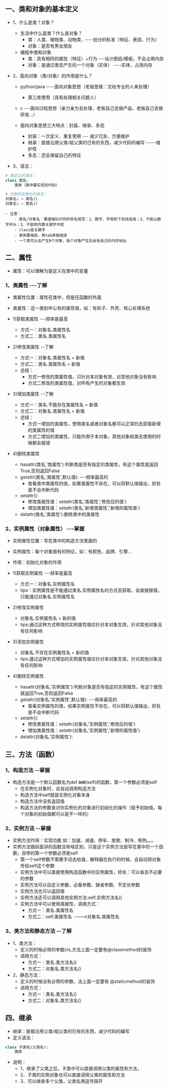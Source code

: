 ## 一、类和对象的基本定义
- 1、什么是类？对象？
  - 生活中什么是类？什么是对象？
    - 类：人类、植物类、动物类..   ----划分的标准（特征、表现、行为）
    - 对象：是否有男女朋友
  - 编程中类和对象
    - 类：具有相同的属性（特征）+行为     ---设计图纸/模板，不会占用内存
    - 对象：是通过类去产生的一个对象（实体）   ----实体，占用内存

- 2、面向对象（类/对象）的作用是什么？
  - python/java      ----面向对象思想（老板思维：交给专业的人来处理）
    - 第三库使用（具有处理相关问题人）
  - c                ---面向过程思想（亲力亲为去处理，老板自己去做产品、老板自己去做研发...）
  
  - 面向对象思想三大特点：封装、继承、多态
    - 封装：一次定义、重复使用   --- 减少冗余、方便维护
    - 继承：直接沿用父类/祖父类的已有的东西，减少代码的编写   -----维护性
    - 多态：还会保留自己的特征

- 3、语法：
```python
# 类定义的语法：
class 类名:
    类体（类中要实现的代码）

# 对象的实例化的语法：
对象名1 = 类名()
对象名2 = 类名()
```
    - 注意：
        - 类名/对象名：要遵循标识符的命名规范：1、数字、字母和下划线组成；2、不能以数字开头；3、不能和内置关键字冲突
        - class是关键字
        - 类体要缩进，用tab来做缩进
        - 一个类可以去产生N个对象，每个对象产生后会有自己的内存地址

## 二、属性
- 属性：可以理解为是定义在类中的变量
### 1、类属性  ---了解
- 类属性位置：属性在类中，但是在函数的外面
- 类属性：这一类别中公有的属性值，如：有轮子、外壳、核心处理系统

- 1)获取类属性 ---频率是最高
  - 方式一：对象名.类属性名
  - 方式二：类名.类属性名
- 2)修改类属性  --了解
  - 方式一：对象名.类属性名 = 新值
  - 方式二：类名.类属性名 = 新值
  - 总结：
    - 方式一修改的类属性值，只针对本对象有效，对其他对象没有影响
    - 方式二修改的类属性值，对所有产生的对象都生效
- 3)增加类属性  --了解
  - 方式一：类名.不能存在类属性名 = 新值
  - 方式二：对象名.类属性名 = 新值
  - 总结：
    - 方式一增加的类属性，使用类名或者对象名都可以正常的去获取新增的类属性的值
    - 方式二增加的类属性，只能作用于本对象，其他对象和类去使用的时候都会报错
- 4)删除类属性
  - hasattr(类名,'类属性'):判断类是否有指定的类属性，有这个属性就返回True,否则返回False
  - getattr(类名,'类属性',默认值): ---频率最高的
    - 查看类中类属性的值，如果类属性不存在，可以将默认值输出，好处是不会中断代码
  - setattr():
    - 修改类属性值：setattr(类名,'类属性','修改后的值')
    - 增加类属性值：setattr(类名,'新增类属性','新增的属性值')
  - delattr(类名,'类属性'):删除类中的类属性

### 2、实例属性（对象属性）  ---掌握
- 实例属性位置：写在类中的构造方法里面的
- 实例属性：每个对象独有的特征，如：有颜色、品牌、引擎...
- 作用：初始化对象的作用

- 1)获取实例属性 ---频率是最高
  - 方式一：对象名.实例属性名
  - tips：实例属性是不能通过类名.实例属性名的方式去获取，会直接报错，只能通过对象名.实例属性名
- 2)修改实例属性
  - 对象名.实例属性名 = 新的值
  - tips:通过这种方式修改的实例属性值仅针对本对象生效，针对其他对象没有任何影响
- 3)添加实例属性
  - 对象名.不存在实例属性名 = 新的值
  -  tips:通过这种方式增加的实例属性值仅针对本对象生效，针对其他对象没有任何影响
- 4)删除实例属性
  - hasattr(对象名,'实例属性'):判断对象是否有指定的实例属性，有这个属性就返回True,否则返回False
  - getattr(对象名,'实例属性',默认值): ---频率最高的
    - 查看实例属性的值，如果实例属性不存在，可以将默认值输出，好处是不会中断代码
  - setattr():
    - 修改类属性值：setattr(对象名,'实例属性','修改后的值')
    - 增加类属性值：setattr(对象名,'实例属性','新增的属性值')
  - delattr(对象名,'实例属性'):

## 三、方法（函数）
### 1、构造方法  --掌握
- 构造方法是一个默认函数名为def __init__(self)的函数，第一个参数必须是self
  - 在实例化对象时，会自动调用构造方法
  - 构造方法中self就是实例化对象本身
  - 构造方法中没有返回值
  - 构造方法的参数来对你实例化的对象进行初始化的操作（赋予初始值，每个对象的初始值都可以是不一样的）

### 2、实例方法  --掌握
- 实例方法作用：实现功能  如：加速、减速、停车、放歌、制冷、制热。。。
- 实例方法跟前面讲的函数没有啥区别，只是这个实例方法是写在类中的一个函数，自带的第一个参数必须是self
  - 第一个self参数不需要手动去给值，解释器在执行的时候，会自动把对象传给self这个参数
  - 实例方法中可以直接使用构造函数中的实例属性，好处：可以省去不必要的参数
  - 实例方法可以自定义参数，必备参数、缺省参数、不定长参数
  - 实例方法也可以返回值
  - 实例方法还可以调用其他实例方法:self.实例方法名()
  - 实例方法中可以使用类属性，调用方式：
    - 方式一：类名.类属性名
    - 方式二：self.类属性名   ---->对象名.类属性名

### 3、类方法和静态方法  --了解
- 1、类方法：
  - 定义的时候必带的参数cls,方法上面一定要有@classmethod的装饰
  - 调用方式：
    - 方式一：类名.类方法名()
    - 方式二：对象名.类方法名()
- 2、静态方法：
  - 定义的时候没有必带的参数，法上面一定要有 @staticmethod的装饰
  - 调用方式：
    - 方式一：类名.类方法名()
    - 方式二：对象名.类方法名()

## 四、继承
- 继承：直接沿用父类/祖父类的已有的东西，减少代码的编写  
- 定义语法：
```python
class 子类名(父类名):
    类体
```
- 说明：
  - 1、继承了父类之后，子类中可以直接调用父类的属性和方法，
  - 2、子类的实例对象也可以直接调用父类的属性和方法
  - 3、可以继承多个父类，父类名用逗号隔开